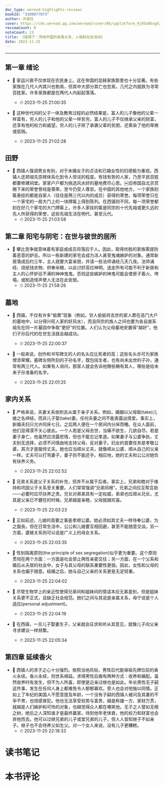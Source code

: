 ```yaml
---
doc_type: weread-highlights-reviews
bookId: "3300077073"
author: 许烺光
cover: https://cdn.weread.qq.com/weread/cover/86/cpplatform_9j95a8bsgk28pkgmglnepg/t7_cpplatform_9j95a8bsgk28pkgmglnepg1699349862.jpg
reviewCount: 0
noteCount: 13
title: 《祖荫下：传统中国的亲属关系、人格和社会流动》
date: 2023-11-25
---
```


---


## 第一章 绪论


- 📌 家运兴衰不仅体现在农民身上。这在帝国的显赫家族那里也十分显著。有些家族在几代人内其兴也勃焉，但其中大部分其亡也忽焉，几代之内就跌为寻常百姓家。许多家族都是在两代人内起起落落。 
    - ⏱ 2023-11-25 21:00:35 

- 📌 这种世代间的父子一体及教育过程的必然结果是，富人的儿子像他的父辈一样富有，穷人的儿子和他的父辈一样贫穷。富人的儿子不仅继承父亲的财富，还享有他的权力和威望。穷人的儿子除了承袭父辈的贫困，还熏染了他的卑微或低贱。 
    - ⏱ 2023-11-25 21:02:28 
## 田野


- 📌 西镇人强调男女有别，对于未婚女子的贞洁和已婚女性的妇德极为重视。西镇人还把祖先崇拜体系化到令人惊诧的程度。有钱有势的人家，乃至平民百姓都要修建祠堂。家家户户都为挑选风水好的墓地费尽心思。￼旧帝国自北京赏赐下来的荣誉曾经是尊荣，至今仍受人尊崇。在中国的其他地方，一个家族刻匾悬挂的都是自家人（往往是两三代以内的成员）获得的荣誉。每项荣誉只在一个家宅的一扇大门上的一块牌匾上得到陈列。在西镇则不同，每一项荣誉都刻在好几个家宅的大门牌匾上，许多人家挂的匾是同宗的十代先祖或更久远的先人所获得的荣誉，这些先祖生活在明代，甚至元代。 
    - ⏱ 2023-11-25 21:03:58 
## 第二章 阳宅与阴宅：在世与彼世的居所


- 📌 攀比竞争就意味着有家庭或成员将落后于人。因此，取得优胜的家族需提防着恶意的妒忌。所以一栋新建的家宅会成为活人甚至鬼魂嫉妒的对象。通常新居落成后约三年，主人就要大宴亲朋，并请一些法师诵经几天几夜。法师诵经、烧纸钱衣物、供奉米粮，以此讨好高位神明，送走所有可能不利于新居和主人的心怀妒忌不满的神神鬼鬼。否则这些嫉妒的神鬼可能会使房子着火、垮塌，或制造怪声使人无法在此安居。 
    - ⏱ 2023-11-25 21:58:26 
## 墓地


- 📌 西镇，不仅有许多“偷葬”现象（例如，穷人偷偷将去世的家人葬在高门大户的墓地中，以分得兴旺人家的好风水），而且同宗的族人之间也要为各自直系祖先在同一片墓园中争取“更好”的位置。人们认为父母墓地安置得“越好”，他们子孙后代的在世生活就会越成功。 
    - ⏱ 2023-11-25 22:00:37 

- 📌 一般来说，创作和书写碑文的人的名头应比死者的高；这些名头亦可为家族增添荣耀。墓碑左侧所刻的子孙名字，既包括生者，也有尚未出世的子孙，通常有两三代人。如果有人询问，那家人就会告诉他哪些确有其人，哪些是给未来子孙准备的名字。 
    - ⏱ 2023-11-25 22:01:25 
## 家内关系


- 📌 严格来说，夫妻关系依附且从属于亲子关系。例如，婚姻以父母取(take)儿媳之名缔结，而非儿子娶(take)妻。任何夫妻之间不能表露出情爱。事实上，新婚夫妇只允许同床七日。之后两人便在一个房间内分床而睡。在众人面前，他们显得漠不关心彼此。一个人若是父母去世，当痛不欲生，几欲自尽。若是妻子身亡，他虽然应流露悲情，但也不能忘记孝道。如果妻子与公婆争执，丈夫别无选择，必须不问情由地支持父母，反对妻子。妇女的首要任务是孝敬公婆，其次才是服侍丈夫。她也应当顺从丈夫，就像顺从公婆、顺从自己的父亲一样。丈夫可以打骂妻子，妻子则不能还手。相应地，她的丈夫和公公对她负有扶养义务。 
    - ⏱ 2023-11-25 22:02:52 

- 📌 兄弟关系是父子关系的补充，但并不从属于后者。事实上，兄弟和睦对于维持和巩固父子关系至关重要。人们常常强调“兄弟同根”。兄弟之间应互帮互助——必要时应尽扶养之责。兄长对弟弟具有一定权威，弟弟也应顺从兄长，尤其是父亲已不健在的时候。兄弟越是亲睦，父母就越欢喜。 
    - ⏱ 2023-11-25 22:03:23 

- 📌 正如前述，儿媳的首要之事是孝顺公婆。她必须如其丈夫一样侍奉公婆，为之服丧。但在日常生活中，公公和儿媳要互相回避，甚至不能随意交谈。另一方面，婆媳关系则可以说是广义上的母女关系。 
    - ⏱ 2023-11-25 22:03:35 

- 📌 性别隔离原则(the principle of sex segregation)似乎更为重要。这个原则贯彻在两个方面：一方面是社会禁止两性亲密交往；另一方面，在一个父系和婚后从夫居的社会中，女子与其父母的联系重要性更弱。因此，女性和父母的关系也偏于随意。结婚之后，她与自己父亲的关系更是无足轻重。 
    - ⏱ 2023-11-25 22:04:02 

- 📌 尽管生物学上的亲近性使得兄弟间和姐妹间的情谊本应无甚差别，但是姐妹关系更不正式，且缺乏社会规范。她们之间与其说是亲属关系，毋宁说是个人适应(personal adjustment)。 
    - ⏱ 2023-11-25 22:04:19 

- 📌 在西镇，一旦儿子娶妻生子，父亲就会征求和听从其意见，就像儿子向父亲寻求建议一样频繁。 
    - ⏱ 2023-11-25 22:05:34 
## 第四章 延续香火


- 📌 西镇人的求子之心十分强烈。依照当地风俗，男性后代能保祖先牌位前的香火永续。香火永续，则世系绵延。求得男性后裔有两种方式：收养和婚配。虽然收养时有发生，但不为人所喜，即使是近亲过继也是如此。年长男性无子嗣这件事，发生在任何人身上都难免令人郁郁寡欢。旁人也会对他施以同情。正如上了年纪的美国人不愿意提及年龄，一个没有子嗣的西镇人被问及其妻的不孕不育，也倍感冒犯。他也无法享受权势与富贵，越是称雄一方、家财万贯，就越是人们嫉妒和可怜的对象，也越觉得众人都在嘲笑他。无子之人譬如无根之树，绝后之人深知谁才是最终赢家。待到他年老体衰，他的权力和财富也会弃他而去。他可以过继兄弟的儿子或堂兄弟的儿子，但人人皆知继子不如亲子。继子也不会待养父如生父。对一个女人来说，没有儿子更糟糕。 
    - ⏱ 2023-11-25 22:18:33 

# 读书笔记


# 本书评论
